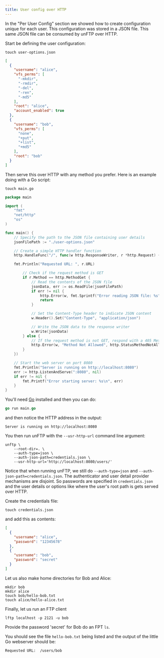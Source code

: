 ```yaml
---
title: User config over HTTP
---
```


In the "Per User Config" section we showed how to create configuration unique for each user.
This
configuration was stored in a JSON file. This same JSON file can be consumed by unFTP over HTTP.

Start be defining the user configuration:

```shell
touch user-options.json
```

```json
[
  {
    "username": "alice",
    "vfs_perms": [
      "-mkdir",
      "-rmdir",
      "-del",
      "-ren",
      "-md5"
    ],
    "root": "alice",
    "account_enabled": true
  },
  {
    "username": "bob",
    "vfs_perms": [
      "none",
      "+put",
      "+list",
      "+md5"
    ],
    "root": "bob"
  }
]
```

Then serve this over HTTP with any method you prefer. Here is an example doing with a Go script:

```shell
touch main.go
```

```go
package main

import (
	"fmt"
	"net/http"
	"os"
)

func main() {
	// Specify the path to the JSON file containing user details
	jsonFilePath := "./user-options.json"

	// Create a simple HTTP handler function
	http.HandleFunc("/", func(w http.ResponseWriter, r *http.Request) {

    fmt.Println("Requested URL: ", r.URL)

		// Check if the request method is GET
		if r.Method == http.MethodGet {
			// Read the contents of the JSON file
			jsonData, err := os.ReadFile(jsonFilePath)
			if err != nil {
				http.Error(w, fmt.Sprintf("Error reading JSON file: %s", err), http.StatusInternalServerError)
				return
			}

			// Set the Content-Type header to indicate JSON content
			w.Header().Set("Content-Type", "application/json")

			// Write the JSON data to the response writer
			w.Write(jsonData)
		} else {
			// If the request method is not GET, respond with a 405 Method Not Allowed status
			http.Error(w, "Method Not Allowed", http.StatusMethodNotAllowed)
		}
	})

	// Start the web server on port 8080
	fmt.Println("Server is running on http://localhost:8080")
	err := http.ListenAndServe(":8080", nil)
	if err != nil {
		fmt.Printf("Error starting server: %s\n", err)
	}
}
```

You'll need [Go](https://go.dev/) installed and then you can do:

```go
go run main.go
```

and then notice the HTTP address in the output:

```
Server is running on http://localhost:8080
```

You then run unFTP with the `--usr-http-url` command line argument:

```shell
unftp \
    --root-dir=. \
    --auth-type=json \
    --auth-json-path=credentials.json \
    --usr-http-url='http://localhost:8080/users/'
```

Notice that when running unFTP, we still do `--auth-type=json` and `--auth-json-path=credentials.json`. The
authenticator and user detail provider mechanisms are disjoint. So passwords are specified in `credentials.json` and
the user details or options like where the user's root path is gets served over HTTP.

Create the credentials file:

```shell
touch credentials.json
```

and add this as contents:

```json
[
  {
    "username": "alice",
    "password": "12345678"
  },
  {
    "username": "bob",
    "password": "secret"
  }
]
```

Let us also make home directories for Bob and Alice:

```shell
mkdir bob
mkdir alice
touch bob/hello-bob.txt
touch alice/hello-alice.txt
```

Finally, let us run an FTP client

```shell
lftp localhost -p 2121 -u bob
```

Provide the password 'secret' for Bob do an FPT `ls`.

You should see the file `hello-bob.txt` being listed and the output of the little Go webserver should be:

```
Requested URL:  /users/bob
```
